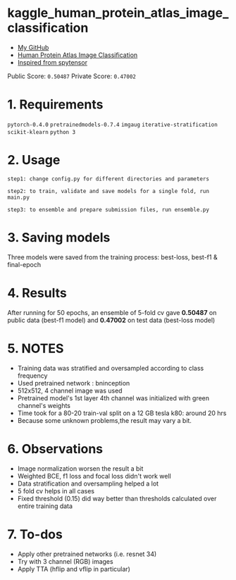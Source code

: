 # kaggle_human_protein_atlas_image_classification

- [My GitHub](https://github.com/avipartho)
- [Human Protein Atlas Image Classification](https://www.kaggle.com/c/human-protein-atlas-image-classification)
- [Inspired from spytensor](https://github.com/spytensor/kaggle_human_protein_baseline)

Public Score: `0.50487` 
Private Score: `0.47002`

# 1. Requirements

`pytorch-0.4.0` `pretrainedmodels-0.7.4` `imgaug` `iterative-stratification` `scikit-klearn` `python 3`

# 2. Usage

`step1: change config.py for different directories and parameters`

`step2: to train, validate and save models for a single fold, run main.py`

`step3: to ensemble and prepare submission files, run ensemble.py`

# 3. Saving models

Three models were saved from the training process: best-loss, best-f1 & final-epoch

# 4. Results

After running for 50 epochs, an ensemble of 5-fold cv gave **0.50487** on public data (best-f1 model) and **0.47002** on test data (best-loss model)


# 5. NOTES

- Training data was stratified and oversampled according to class frequency
- Used pretrained network : bninception
- 512x512, 4 channel image was used
- Pretrained model's 1st layer 4th channel was initialized with green channel's weights
- Time took for a 80-20 train-val split on a 12 GB tesla k80: around 20 hrs
- Because some unknown problems,the result may vary a bit.

# 6. Observations

- Image normalization worsen the result a bit
- Weighted BCE, f1 loss and focal loss didn't work well
- Data stratification and oversampling helped a lot
- 5 fold cv helps in all cases
- Fixed threshold (0.15) did way better than thresholds calculated over entire training data

# 7. To-dos

- Apply other pretrained networks (i.e. resnet 34)
- Try with 3 channel (RGB) images
- Apply TTA (hflip and vflip in particular)